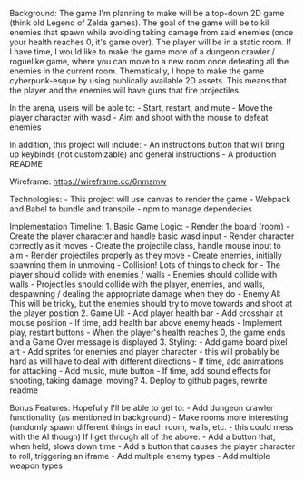 Background:
    The game I'm planning to make will be a top-down 2D game (think old Legend of Zelda games). The goal of the game will be to kill enemies that spawn while avoiding taking damage from said enemies (once your health reaches 0, it's game over). The player will be in a static room. If I have time, I would like to make the game more of a dungeon crawler / roguelike game, where you can move to a new room once defeating all the enemies in the current room. Thematically, I hope to make the game cyberpunk-esque by using publically available 2D assets. This means that the player and the enemies will have guns that fire projectiles.


In the arena, users will be able to:
    - Start, restart, and mute
    - Move the player character with wasd
    - Aim and shoot with the mouse to defeat enemies

In addition, this project will include:
    - An instructions button that will bring up keybinds (not customizable) and general instructions
    - A production README


Wireframe:
    https://wireframe.cc/6nmsmw


Technologies:
    - This project will use canvas to render the game
    - Webpack and Babel to bundle and transpile
    - npm to manage dependecies


Implementation Timeline:
    1. Basic Game Logic:
        - Render the board (room)
        - Create the player character and handle basic wasd input
            - Render character correctly as it moves
        - Create the projectile class, handle mouse input to aim
            - Render projectiles properly as they move
        - Create enemies, initially spawning them in unmoving
        - Collision! Lots of things to check for
            - The player should collide with enemies / walls
            - Enemies should collide with walls
            - Projectiles should collide with the player, enemies, and walls, despawning / dealing the appropriate damage when they do
        - Enemy AI: This will be tricky, but the enemies should try to move towards and shoot at the player position
    2. Game UI:
        - Add player health bar
        - Add crosshair at mouse position
        - If time, add health bar above enemy heads
        - Implement play, restart buttons
        - When the player's health reaches 0, the game ends and a Game Over message is displayed
    3. Styling:
        - Add game board pixel art
        - Add sprites for enemies and player character - this will probably be hard as will have to deal with different directions
            - If time, add animations for attacking
        - Add music, mute button
        - If time, add sound effects for shooting, taking damage, moving?
    4. Deploy to github pages, rewrite readme


Bonus Features:
    Hopefully I'll be able to get to:
        - Add dungeon crawler functionality (as mentioned in background)
        - Make rooms more interesting (randomly spawn different things in each room, walls, etc. - this could mess with the AI though)
    If I get through all of the above:
        - Add a button that, when held, slows down time
        - Add a button that causes the player character to roll, triggering an iframe
        - Add multiple enemy types
        - Add multiple weapon types